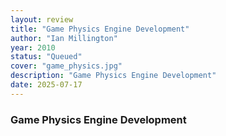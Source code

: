 ```yaml
---
layout: review
title: "Game Physics Engine Development"
author: "Ian Millington"
year: 2010
status: "Queued"
cover: "game_physics.jpg"
description: "Game Physics Engine Development"
date: 2025-07-17
---
```


### Game Physics Engine Development